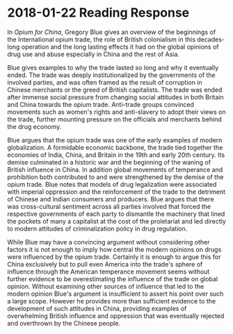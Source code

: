 # 2018-01-22 Reading Response 

In *Opium for China*, Gregory Blue gives an overview of the beginnings of the International opium trade, the role of British colonialism in this decades-long operation and the long lasting effects it had on the global opinions of drug use and abuse especially in China and the rest of Asia.

Blue gives examples to why the trade lasted so long and why it eventually ended. The trade was deeply institutionalized by the governments of the involved parties, and was often framed as the result of corruption in Chinese merchants or the greed of British capitalists. The trade was ended after immense social pressure from changing social attitudes in both Britain and China towards the opium trade. Anti-trade groups convinced movements such as women's rights and anti-slavery to adopt their views on the trade, further mounting pressure on the officials and merchants behind the drug economy.

Blue argues that the opium trade was one of the early examples of modern globalization. A formidable economic backbone, the trade tied together the economies of India, China, and Britain in the 19th and early 20th century. Its demise culminated in a historic war and the beginning of the waning of British influence in China. In addition global movements of temperance and prohibition both contributed to and were strengthened by the demise of the opium trade. Blue notes that models of drug legalization were associated with imperial oppression and the reinforcement of the trade to the detriment of Chinese and Indian consumers and producers. Blue argues that there was cross-cultural sentiment across all parties involved that forced the respective governments of each party to dismantle the machinery that lined the pockets of many a capitalist at the cost of the proletariat and led directly to modern attitudes of criminalization policy in drug regulation. 

While Blue may have a convincing argument without considering other factors it is not enough to imply how central the modern opinions on drugs were influenced by the opium trade. Certainly it is enough to argue this for China exclusively but to pull even America into the trade's sphere of influence through the American temperance movement seems without further evidence to be overestimating the influence of the trade on global opinion. Without examining other sources of influence that led to the modern opinion Blue's argument is insufficient to assert his point over such a large scope. However he provides more than sufficient evidence to the development of such attitudes in China, providing examples of overwhelming British influence and oppression that was eventually rejected and overthrown by the Chinese people. 